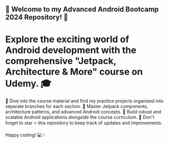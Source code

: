 ## 🚀 Welcome to my Advanced Android Bootcamp 2024 Repository! 📱

# Explore the exciting world of Android development with the comprehensive "Jetpack, Architecture & More" course on Udemy. 🎓

🔹 Dive into the course material and find my practice projects organized into separate branches for each section.
🔹 Master Jetpack components, architecture patterns, and advanced Android concepts.
🔹 Build robust and scalable Android applications alongside the course curriculum.
🔹 Don't forget to star ⭐ this repository to keep track of updates and improvements.

Happy coding! 💻✨
